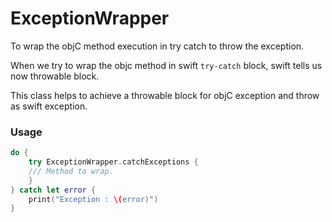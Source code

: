 # ExceptionWrapper
To wrap the objC method execution in try catch to throw the exception.

When we try to wrap the objc method in swift `try-catch` block, swift tells us now throwable block. 

This class helps to achieve a throwable block for objC exception and throw as swift exception.

### Usage
```swift
do {
    try ExceptionWrapper.catchExceptions {
    /// Method to wrap.
    }
} catch let error {
    print("Exception : \(error)")
}
```
